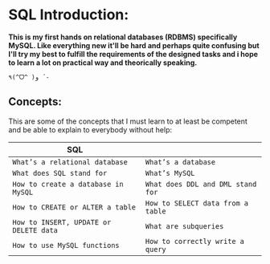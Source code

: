 # SQL Introduction:

__This is my first hands on relational databases (RDBMS) specifically MySQL. Like everything new it'll be hard and perhaps quite confusing but I'll try my best to fulfill the requirements of the designed tasks and i hope to learn a lot on practical way and theorically speaking.__

    ٩(^ᗜ^ )و ´-


## Concepts:

This are some of the concepts that I must learn to at least be competent and be able to explain to everybody without help:

|SQL				||
|----------------|---------------------|
`What’s a relational database`|`What’s a database`
`What does SQL stand for`|`What’s MySQL`
`How to create a database in MySQL`|`What does DDL and DML stand for `
`How to CREATE or ALTER a table`|`How to SELECT data from a table`
`How to INSERT, UPDATE or DELETE data`|`What are subqueries`
`How to use MySQL functions`|`How to correctly write a query`
```